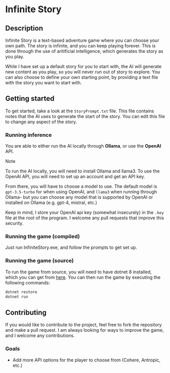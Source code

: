 # Infinite Story

## Description

Infinite Story is a text-based adventure game where you can choose your own path. The story is infinite, and you can keep playing forever.
This is done through the use of aritificial intelligence, which generates the story as you play.

While I have set up a default story for you to start with, the AI will generate new content as you play, so you will never run out of story to explore.
You can also choose to define your own starting point, by providing a text file with the story you want to start with.

## Getting started

To get started, take a look at the `StoryPrompt.txt` file. This file contains notes that the AI uses to generate the start of the story. You can edit this file to change any aspect of the story.

### Running inference

You are able to either run the AI locally through **Ollama**, or use the **OpenAI** API.

> [!NOTE]
> To run the AI locally, you will need to install Ollama and llama3. To use the OpenAI API, you will need to set up an account and get an API key.

From there, you will have to choose a model to use. The default model is `gpt-3.5-turbo` for when using OpenAI, and `llama3` when running through Ollama- but you can choose any model that is supported by OpenAI or installed on Ollama (e.g. gpt-4, mistral, etc.)

Keep in mind, I store your OpenAI api key (somewhat insecurely) in the `.key` file at the root of the program. I welcome any pull requests that improve this security.

### Running the game (compiled)

Just run InfiniteStory.exe, and follow the prompts to get set up.

### Running the game (source)

To run the game from source, you will need to have dotnet 8 installed, which you can get from [here](https://learn.microsoft.com/en-us/dotnet/core/install). You can then run the game by executing the following commands:

```bash
dotnet restore
dotnet run
```

## Contributing

If you would like to contribute to the project, feel free to fork the repository and make a pull request. I am always looking for ways to improve the game, and I welcome any contributions.

### Goals

- Add more API options for the player to choose from (Cohere, Antropic, etc.)
